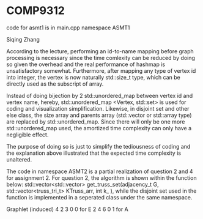 # COMP9312
code for asmt1 is in main.cpp namespace ASMT1

Siqing Zhang

According to the lecture, performing an id-to-name mapping before graph processing is necessary since the time comlexity can be reduced by doing so given the overhead and the real performance of hashmap is unsatisfactory somewhat. Furthermore, after mapping any type of vertex id into integer, the vertex is now naturally std::size_t type, which can be directly used as the subscript of array.

Instead of doing bijection by 2 std::unordered_map between vertex id and vertex name, hereby, std::unordered_map <Vertex, std::set> is used for coding and visualization simplification.
Likewise, in disjoint set and other else class, the size array and parents array (std::vector or std::array type) are replaced by std::unordered_map. Since there will only be one more std::unordered_map used, the amortized time complexity can only have a negligible effect.

The purpose of doing so is just to simplify the tediousness of coding and the explanation above illustrated that the expected time complexity is unaltered.

The code in namespace ASMT2 is a partial realization of question 2 and 4 for assignment 2.
For question 2, the algorithm is shown within the function below:
std::vector<std::vector<Vertex>> get_truss_set(adjacency_t G, std::vector<truss_tri_t> KTruss_arr, int k_ ), 
while the disjoint set used in the function is implemented in a seperated class under the same namespace.

Graphlet (induced)
4 2 3 0 0 for E
2 4 6 0 1 for A